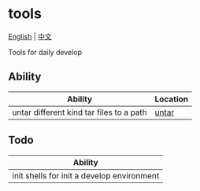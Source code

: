 # tools
[English](./README.md) | [中文](./README_zh_cn.md)

Tools for daily develop

## Ability

| Ability                                  | Location                                                 |
| ---------------------------------------- | -------------------------------------------------------- |
| untar different kind tar files to a path | [untar](https://github.com/MrRGRG/tools/tree/main/untar) |

## Todo
| Ability                                    |
| ------------------------------------------ |
| init shells for init a develop environment |
